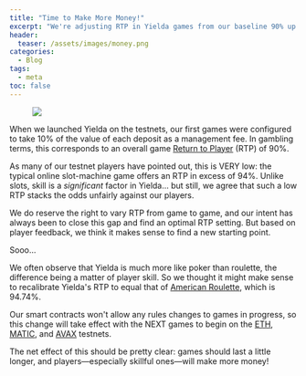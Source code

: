 ```yaml
---
title: "Time to Make More Money!"
excerpt: "We're adjusting RTP in Yielda games from our baseline 90% up to almost 95%, same as American Roulette!"
header:
  teaser: /assets/images/money.png
categories:
  - Blog
tags:
  - meta
toc: false
---
```


<figure class="align-left" style="margin-top: 10px; margin-bottom: 10px; width: 150px;">
    <img src="{{ site.url }}{{ site.baseurl }}/assets/images/money.png">
</figure>

When we launched Yielda on the testnets, our first games were configured to take 10% of the value of each deposit as a management fee. In gambling terms, this corresponds to an overall game [Return to Player](https://en.wikipedia.org/wiki/Return_to_Player) (RTP) of 90%.  

As many of our testnet players have pointed out, this is VERY low: the typical online slot-machine game offers an RTP in excess of 94%. Unlike slots, skill is a *significant* factor in Yielda... but still, we agree that such a low RTP stacks the odds unfairly against our players.

We do reserve the right to vary RTP from game to game, and our intent has always been to close this gap and find an optimal RTP setting. But based on player feedback, we think it makes sense to find a new starting point.

Sooo...

We often observe that Yielda is much more like poker than roulette, the difference being a matter of player skill. So we thought it might make sense to recalibrate Yielda's RTP to equal that of [American Roulette](https://www.gambling.com/casino-games/american-roulette), which is 94.74%.

Our smart contracts won't allow any rules changes to games in progress, so this change will take effect with the NEXT games to begin on the [ETH](https://preview.yielda.io/eth), [MATIC](https://preview.yielda.io/matic), and [AVAX](https://preview.yielda.io/avax) testnets.

The net effect of this should be pretty clear: games should last a little longer, and players—especially skillful ones—will make more money!